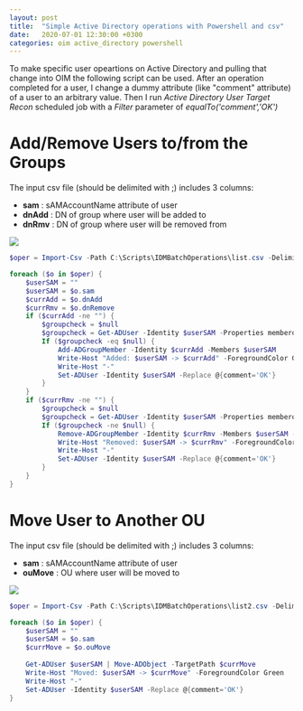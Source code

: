 ```yaml
---
layout: post
title:  "Simple Active Directory operations with Powershell and csv"
date:   2020-07-01 12:30:00 +0300
categories: oim active_directory powershell
---
```

To make specific user opeartions on Active Directory and pulling that change into OIM the following script can be used.
After an operation completed for a user, I change a dummy attribute (like "comment" attribute) of a user to an arbitrary value. 
Then I run *Active Directory User Target Recon* scheduled job with a *Filter* parameter of *equalTo('comment','OK')* 

# **Add/Remove Users to/from the Groups**

The input csv file (should be delimited with ;) includes 3 columns:
- **sam**   : sAMAccountName attribute of user
- **dnAdd** : DN of group where user will be added to
- **dnRmv** : DN of group where user will be removed from

<img src="{{site.baseurl}}/assets/img/oim/csv_demo_grp.png">

```powershell
$oper = Import-Csv -Path C:\Scripts\IDMBatchOperations\list.csv -Delimiter ";" -Encoding UTF8

foreach ($o in $oper) {
    $userSAM = ""
    $userSAM = $o.sam
    $currAdd = $o.dnAdd
    $currRmv = $o.dnRemove
    if ($currAdd -ne "") {
        $groupcheck = $null
        $groupcheck = Get-ADUser -Identity $userSAM -Properties memberof | where {$_.memberof -like "*$currAdd*"}
        If ($groupcheck -eq $null) {
            Add-ADGroupMember -Identity $currAdd -Members $userSAM
            Write-Host "Added: $userSAM -> $currAdd" -ForegroundColor Green
            Write-Host "-"
            Set-ADUser -Identity $userSAM -Replace @{comment='OK'}
        }
    }
    if ($currRmv -ne "") {
        $groupcheck = $null
        $groupcheck = Get-ADUser -Identity $userSAM -Properties memberof | where {$_.memberof -like "*$currRmv*"}
        If ($groupcheck -ne $null) {
            Remove-ADGroupMember -Identity $currRmv -Members $userSAM -Confirm:$false
            Write-Host "Removed: $userSAM -> $currRmv" -ForegroundColor Yellow
            Write-Host "-"
            Set-ADUser -Identity $userSAM -Replace @{comment='OK'}
        }
    }
}
```

# **Move User to Another OU**

The input csv file (should be delimited with ;) includes 3 columns:
- **sam**   : sAMAccountName attribute of user
- **ouMove** : OU where user will be moved to

<img src="{{site.baseurl}}/assets/img/oim/csv_demo_ou.png">

```powershell
$oper = Import-Csv -Path C:\Scripts\IDMBatchOperations\list2.csv -Delimiter ";" -Encoding UTF8

foreach ($o in $oper) {
    $userSAM = ""
    $userSAM = $o.sam
    $currMove = $o.ouMove
	
	Get-ADUser $userSAM | Move-ADObject -TargetPath $currMove
	Write-Host "Moved: $userSAM -> $currMove" -ForegroundColor Green
	Write-Host "-"
    Set-ADUser -Identity $userSAM -Replace @{comment='OK'}
}
```


